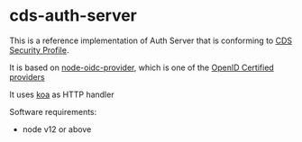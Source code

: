 # cds-auth-server

This is a reference implementation of Auth Server that is conforming to [CDS Security Profile](https://consumerdatastandardsaustralia.github.io/standards/#security-profile).

It is based on [node-oidc-provider](https://github.com/panva/node-oidc-provider), which is one of the [OpenID Certified providers](https://openid.net/developers/certified/)

It uses [koa](https://koajs.com/) as HTTP handler

Software requirements:

* node v12 or above
